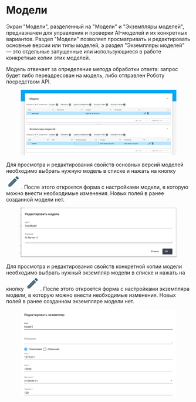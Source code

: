 # Модели

Экран "Модели", разделенный на "Модели" и "Экземпляры моделей", предназначен для управления и проверки AI-моделей и их конкретных вариантов. Раздел "Модели" позволяет просматривать и редактировать основные версии или типы моделей, а раздел "Экземпляры моделей" — это отдельные запущенные или использующиеся в работе конкретные копии этих моделей.

Модель отвечает за определение метода обработки ответа: запрос будет либо переадресован на модель, либо отправлен Роботу посредством API.

<figure><img src="../../.gitbook/assets/изображение (271).png" alt=""><figcaption></figcaption></figure>

Для просмотра и редактирования свойств основных версий моделей необходимо выбрать нужную модель в списке и нажать на кнопку ![](<../../.gitbook/assets/изображение (303).png>). После этого откроется форма с настройками модели, в которую можно внести необходимые изменения. Новых полей в ранее созданной модели нет.

<figure><img src="../../.gitbook/assets/изображение (272).png" alt=""><figcaption></figcaption></figure>

Для просмотра и редактирования свойств конкретной копии модели необходимо выбрать нужный экземпляр модели в списке и нажать на кнопку ![](<../../.gitbook/assets/изображение (303).png>). После этого откроется форма с настройками экземпляра модели, в которую можно внести необходимые изменения. Новых полей в ранее созданном экземпляре модели нет.

<figure><img src="../../.gitbook/assets/изображение (273).png" alt=""><figcaption></figcaption></figure>
